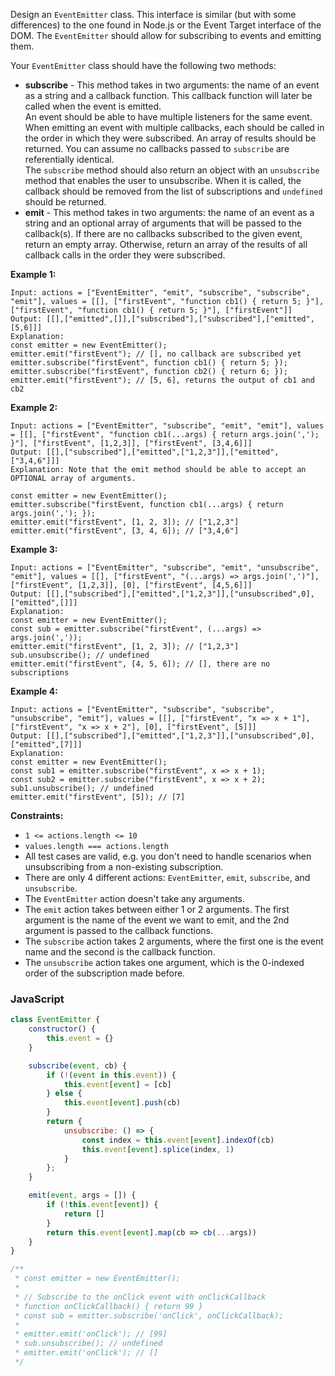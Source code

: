 Design an  `EventEmitter`  class. This interface is similar (but with some differences) to the one found in Node.js or
the Event Target interface of the DOM. The  `EventEmitter`  should allow for subscribing to events and emitting them.

Your  `EventEmitter`  class should have the following two methods:

- **subscribe**  - This method takes in two arguments: the name of an event as a string and a callback function. This
  callback function will later be called when the event is emitted.  
  An event should be able to have multiple listeners for the same event. When emitting an event with multiple callbacks,
  each should be called in the order in which they were subscribed. An array of results should be returned. You can
  assume no callbacks passed to `subscribe` are referentially identical.  
  The  `subscribe`  method should also return an object with an  `unsubscribe` method that enables the user to
  unsubscribe. When it is called, the callback should be removed from the list of subscriptions and `undefined` should
  be returned.
- **emit**  - This method takes in two arguments: the name of an event as a string and an optional array of arguments
  that will be passed to the callback(s). If there are no callbacks subscribed to the given event, return an empty
  array. Otherwise, return an array of the results of all callback calls in the order they were subscribed.

**Example 1:**

```
Input: actions = ["EventEmitter", "emit", "subscribe", "subscribe", "emit"], values = [[], ["firstEvent", "function cb1() { return 5; }"],  ["firstEvent", "function cb1() { return 5; }"], ["firstEvent"]]
Output: [[],["emitted",[]],["subscribed"],["subscribed"],["emitted",[5,6]]]
Explanation: 
const emitter = new EventEmitter();
emitter.emit("firstEvent"); // [], no callback are subscribed yet
emitter.subscribe("firstEvent", function cb1() { return 5; });
emitter.subscribe("firstEvent", function cb2() { return 6; });
emitter.emit("firstEvent"); // [5, 6], returns the output of cb1 and cb2
```

**Example 2:**

```
Input: actions = ["EventEmitter", "subscribe", "emit", "emit"], values = [[], ["firstEvent", "function cb1(...args) { return args.join(','); }"], ["firstEvent", [1,2,3]], ["firstEvent", [3,4,6]]]
Output: [[],["subscribed"],["emitted",["1,2,3"]],["emitted",["3,4,6"]]]
Explanation: Note that the emit method should be able to accept an OPTIONAL array of arguments.

const emitter = new EventEmitter();
emitter.subscribe("firstEvent, function cb1(...args) { return args.join(','); });
emitter.emit("firstEvent", [1, 2, 3]); // ["1,2,3"]
emitter.emit("firstEvent", [3, 4, 6]); // ["3,4,6"]
```

**Example 3:**

```
Input: actions = ["EventEmitter", "subscribe", "emit", "unsubscribe", "emit"], values = [[], ["firstEvent", "(...args) => args.join(',')"], ["firstEvent", [1,2,3]], [0], ["firstEvent", [4,5,6]]]
Output: [[],["subscribed"],["emitted",["1,2,3"]],["unsubscribed",0],["emitted",[]]]
Explanation:
const emitter = new EventEmitter();
const sub = emitter.subscribe("firstEvent", (...args) => args.join(','));
emitter.emit("firstEvent", [1, 2, 3]); // ["1,2,3"]
sub.unsubscribe(); // undefined
emitter.emit("firstEvent", [4, 5, 6]); // [], there are no subscriptions
```

**Example 4:**

```
Input: actions = ["EventEmitter", "subscribe", "subscribe", "unsubscribe", "emit"], values = [[], ["firstEvent", "x => x + 1"], ["firstEvent", "x => x + 2"], [0], ["firstEvent", [5]]]
Output: [[],["subscribed"],["emitted",["1,2,3"]],["unsubscribed",0],["emitted",[7]]]
Explanation:
const emitter = new EventEmitter();
const sub1 = emitter.subscribe("firstEvent", x => x + 1);
const sub2 = emitter.subscribe("firstEvent", x => x + 2);
sub1.unsubscribe(); // undefined
emitter.emit("firstEvent", [5]); // [7]
```

**Constraints:**

- `1 <= actions.length <= 10`
- `values.length === actions.length`
- All test cases are valid, e.g. you don't need to handle scenarios when unsubscribing from a non-existing subscription.
- There are only 4 different actions:  `EventEmitter`,  `emit`,  `subscribe`, and  `unsubscribe`.
- The  `EventEmitter`  action doesn't take any arguments.
- The  `emit` action takes between either 1 or 2 arguments. The first argument is the name of the event we want to emit,
  and the 2nd argument is passed to the callback functions.
- The  `subscribe`  action takes 2 arguments, where the first one is the event name and the second is the callback
  function.
- The  `unsubscribe` action takes one argument, which is the 0-indexed order of the subscription made before.

### JavaScript

```javascript
class EventEmitter {
    constructor() {
        this.event = {}
    }

    subscribe(event, cb) {
        if (!(event in this.event)) {
            this.event[event] = [cb]
        } else {
            this.event[event].push(cb)
        }
        return {
            unsubscribe: () => {
                const index = this.event[event].indexOf(cb)
                this.event[event].splice(index, 1)
            }
        };
    }

    emit(event, args = []) {
        if (!this.event[event]) {
            return []
        }
        return this.event[event].map(cb => cb(...args))
    }
}

/**
 * const emitter = new EventEmitter();
 *
 * // Subscribe to the onClick event with onClickCallback
 * function onClickCallback() { return 99 }
 * const sub = emitter.subscribe('onClick', onClickCallback);
 *
 * emitter.emit('onClick'); // [99]
 * sub.unsubscribe(); // undefined
 * emitter.emit('onClick'); // []
 */
```